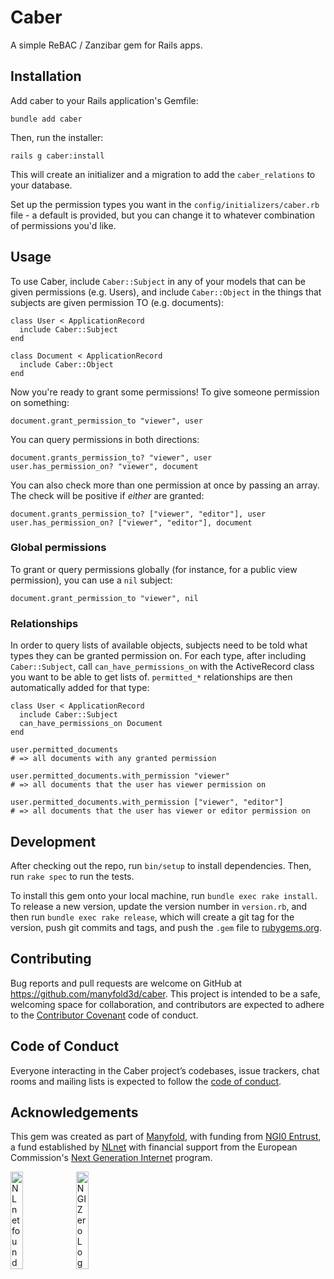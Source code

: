 # Caber

A simple ReBAC / Zanzibar gem for Rails apps.

## Installation

Add caber to your Rails application's Gemfile:

```
bundle add caber
```

Then, run the installer:

```
rails g caber:install
```

This will create an initializer and a migration to add the `caber_relations` to your database.

Set up the permission types you want in the `config/initializers/caber.rb` file - a default is provided, but you can change it to whatever combination of permissions you'd like.

## Usage

To use Caber, include `Caber::Subject` in any of your models that can be given permissions (e.g. Users), and include `Caber::Object` in the things that subjects are given permission TO (e.g. documents):

```
class User < ApplicationRecord
  include Caber::Subject
end

class Document < ApplicationRecord
  include Caber::Object
end
```

Now you're ready to grant some permissions! To give someone permission on something:

```
document.grant_permission_to "viewer", user
```

You can query permissions in both directions:
```
document.grants_permission_to? "viewer", user
user.has_permission_on? "viewer", document
```

You can also check more than one permission at once by passing an array.
The check will be positive if *either* are granted:

```
document.grants_permission_to? ["viewer", "editor"], user
user.has_permission_on? ["viewer", "editor"], document
```

### Global permissions

To grant or query permissions globally (for instance, for a public view permission), you can use a `nil` subject:

```
document.grant_permission_to "viewer", nil
```

### Relationships

In order to query lists of available objects, subjects need to be told what types they can be granted permission on. For each type, after including `Caber::Subject`, call `can_have_permissions_on` with the ActiveRecord class you want to be able to get lists of. `permitted_*` relationships are then automatically added for that type:

```
class User < ApplicationRecord
  include Caber::Subject
  can_have_permissions_on Document
end

user.permitted_documents
# => all documents with any granted permission

user.permitted_documents.with_permission "viewer"
# => all documents that the user has viewer permission on

user.permitted_documents.with_permission ["viewer", "editor"]
# => all documents that the user has viewer or editor permission on

```

## Development

After checking out the repo, run `bin/setup` to install dependencies. Then, run `rake spec` to run the tests.

To install this gem onto your local machine, run `bundle exec rake install`. To release a new version, update the version number in `version.rb`, and then run `bundle exec rake release`, which will create a git tag for the version, push git commits and tags, and push the `.gem` file to [rubygems.org](https://rubygems.org).

## Contributing

Bug reports and pull requests are welcome on GitHub at https://github.com/manyfold3d/caber. This project is intended to be a safe, welcoming space for collaboration, and contributors are expected to adhere to the [Contributor Covenant](http://contributor-covenant.org) code of conduct.

## Code of Conduct

Everyone interacting in the Caber project’s codebases, issue trackers, chat rooms and mailing lists is expected to follow the [code of conduct](https://github.com/manyfold3d/caber/blob/master/CODE_OF_CONDUCT.md).

## Acknowledgements

This gem was created as part of [Manyfold](https://manyfold.app), with funding from [NGI0 Entrust](https://nlnet.nl/entrust), a fund established by [NLnet](https://nlnet.nl) with financial support from the European Commission's [Next Generation Internet](https://ngi.eu) program.

[<img src="https://nlnet.nl/logo/banner.png" alt="NLnet foundation logo" width="20%" />](https://nlnet.nl)
[<img src="https://nlnet.nl/image/logos/NGI0_tag.svg" alt="NGI Zero Logo" width="20%" />](https://nlnet.nl/entrust)
